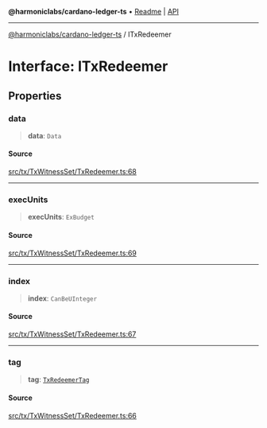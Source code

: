 **@harmoniclabs/cardano-ledger-ts** • [Readme](../Introduction.md) \| [API](../globals.md)

***

[@harmoniclabs/cardano-ledger-ts](../Introduction.md) / ITxRedeemer

# Interface: ITxRedeemer

## Properties

### data

> **data**: `Data`

#### Source

[src/tx/TxWitnessSet/TxRedeemer.ts:68](https://github.com/HarmonicLabs/cardano-ledger-ts/blob/d1659b0/src/tx/TxWitnessSet/TxRedeemer.ts#L68)

***

### execUnits

> **execUnits**: `ExBudget`

#### Source

[src/tx/TxWitnessSet/TxRedeemer.ts:69](https://github.com/HarmonicLabs/cardano-ledger-ts/blob/d1659b0/src/tx/TxWitnessSet/TxRedeemer.ts#L69)

***

### index

> **index**: `CanBeUInteger`

#### Source

[src/tx/TxWitnessSet/TxRedeemer.ts:67](https://github.com/HarmonicLabs/cardano-ledger-ts/blob/d1659b0/src/tx/TxWitnessSet/TxRedeemer.ts#L67)

***

### tag

> **tag**: [`TxRedeemerTag`](../enumerations/TxRedeemerTag.md)

#### Source

[src/tx/TxWitnessSet/TxRedeemer.ts:66](https://github.com/HarmonicLabs/cardano-ledger-ts/blob/d1659b0/src/tx/TxWitnessSet/TxRedeemer.ts#L66)
